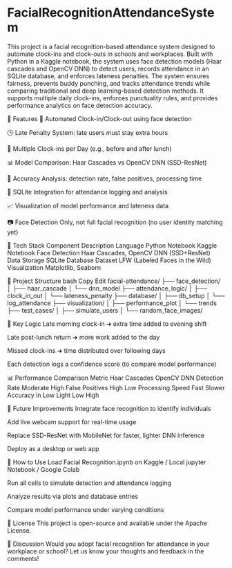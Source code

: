 # FacialRecognitionAttendanceSystem
This project is a facial recognition-based attendance system designed to automate clock-ins and clock-outs in schools and workplaces. Built with Python in a Kaggle notebook, the system uses face detection models (Haar cascades and OpenCV DNN) to detect users, records attendance in an SQLite database, and enforces lateness penalties.
The system ensures fairness, prevents buddy punching, and tracks attendance trends while comparing traditional and deep learning-based detection methods. It supports multiple daily clock-ins, enforces punctuality rules, and provides performance analytics on face detection accuracy.

🚀 Features
🎯 Automated Clock-in/Clock-out using face detection

🕒 Late Penalty System: late users must stay extra hours

🔁 Multiple Clock-ins per Day (e.g., before and after lunch)

📊 Model Comparison: Haar Cascades vs OpenCV DNN (SSD-ResNet)

🧠 Accuracy Analysis: detection rate, false positives, processing time

💾 SQLite Integration for attendance logging and analysis

📈 Visualization of model performance and lateness data

📷 Face Detection Only, not full facial recognition (no user identity matching yet)

🧰 Tech Stack
Component	Description
Language	Python
Notebook	Kaggle Notebook
Face Detection	Haar Cascades, OpenCV DNN (SSD+ResNet)
Data Storage	SQLite Database
Dataset	LFW (Labeled Faces in the Wild)
Visualization	Matplotlib, Seaborn

📂 Project Structure
bash
Copy
Edit
facial-attendance/
├── face_detection/
│   ├── haar_cascade
│   └── dnn_model
├── attendance_logic/
│   ├── clock_in_out
│   └── lateness_penalty
├── database/
│   ├── db_setup
│   └── log_attendance
├── visualization/
│   ├── performance_plot
│   └── trends
├── test_cases/
│   ├── simulate_users
│   └── random_face_images/

📌 Key Logic
Late morning clock-in ➜ extra time added to evening shift

Late post-lunch return ➜ more work added to the day

Missed clock-ins ➜ time distributed over following days

Each detection logs a confidence score (to compare model performance)

📊 Performance Comparison
Metric	Haar Cascades	OpenCV DNN
Detection Rate	Moderate	High
False Positives	High	Low
Processing Speed	Fast	Slower
Accuracy in Low Light	Low	High

🔮 Future Improvements
Integrate face recognition to identify individuals

Add live webcam support for real-time usage

Replace SSD-ResNet with MobileNet for faster, lighter DNN inference

Deploy as a desktop or web app

🧪 How to Use
Load Facial Recognition.ipynb on Kaggle / Local jupyter Notebook / Google Colab 

Run all cells to simulate detection and attendance logging

Analyze results via plots and database entries

Compare model performance under varying conditions

📖 License
This project is open-source and available under the Apache License.

💬 Discussion
Would you adopt facial recognition for attendance in your workplace or school?
Let us know your thoughts and feedback in the comments!









